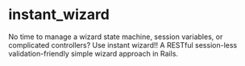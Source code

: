 instant_wizard
==============

No time to manage a wizard state machine, session variables, or complicated controllers? Use instant wizard!! A RESTful session-less validation-friendly simple wizard approach in Rails.
